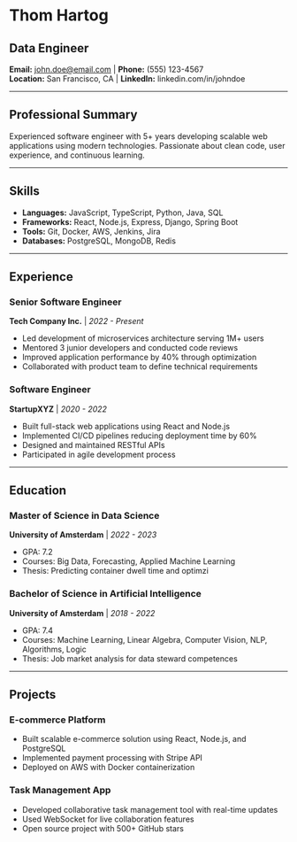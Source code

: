 # Thom Hartog
## Data Engineer

**Email:** john.doe@email.com | **Phone:** (555) 123-4567  
**Location:** San Francisco, CA | **LinkedIn:** linkedin.com/in/johndoe

---

## Professional Summary
Experienced software engineer with 5+ years developing scalable web applications using modern technologies. Passionate about clean code, user experience, and continuous learning.

---

## Skills
- **Languages:** JavaScript, TypeScript, Python, Java, SQL
- **Frameworks:** React, Node.js, Express, Django, Spring Boot
- **Tools:** Git, Docker, AWS, Jenkins, Jira
- **Databases:** PostgreSQL, MongoDB, Redis

---

## Experience

### Senior Software Engineer
**Tech Company Inc.** | *2022 - Present*
- Led development of microservices architecture serving 1M+ users
- Mentored 3 junior developers and conducted code reviews
- Improved application performance by 40% through optimization
- Collaborated with product team to define technical requirements

### Software Engineer
**StartupXYZ** | *2020 - 2022*
- Built full-stack web applications using React and Node.js
- Implemented CI/CD pipelines reducing deployment time by 60%
- Designed and maintained RESTful APIs
- Participated in agile development process

---

## Education

### Master of Science in Data Science
**University of Amsterdam** | *2022 - 2023*
- GPA: 7.2
- Courses: Big Data, Forecasting, Applied Machine Learning
- Thesis: Predicting container dwell time and optimzi

### Bachelor of Science in Artificial Intelligence
**University of Amsterdam** | *2018 - 2022*
- GPA: 7.4
- Courses: Machine Learning, Linear Algebra, Computer Vision, NLP, Algorithms, Logic
- Thesis: Job market analysis for data steward competences
---

## Projects

### E-commerce Platform
- Built scalable e-commerce solution using React, Node.js, and PostgreSQL
- Implemented payment processing with Stripe API
- Deployed on AWS with Docker containerization

### Task Management App
- Developed collaborative task management tool with real-time updates
- Used WebSocket for live collaboration features
- Open source project with 500+ GitHub stars
